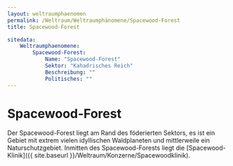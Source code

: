 ```yaml
---
layout: weltraumphaenomen
permalink: /Weltraum/Weltraumphänomene/Spacewood-Forest
title: Spacewood-Forest

sitedata:
    Weltraumphaenomene:
        Spacewood-Forest:
            Name: "Spacewood-Forest"
            Sektor: "Kahadrisches Reich"
            Beschreibung: ""
            Politisches: ""
---
```


# Spacewood-Forest

Der Spacewood-Forest liegt am Rand des föderierten Sektors, es ist ein Gebiet mit extrem vielen idyllischen Waldplaneten und mittlerweile ein Naturschutzgebiet. Inmitten des Spacewood-Forests liegt die [Spacewood-Klinik]({{ site.baseurl }}/Weltraum/Konzerne/Spacewoodklinik).
